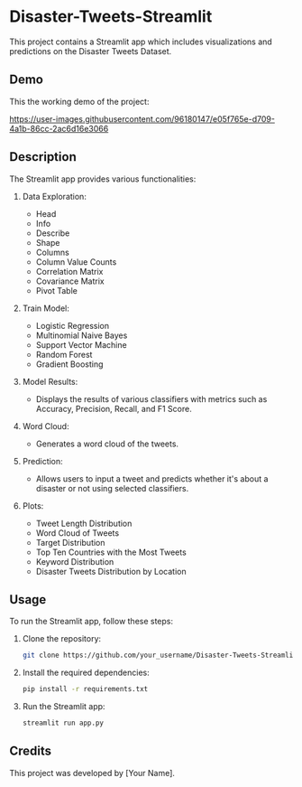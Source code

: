 # Disaster-Tweets-Streamlit

This project contains a Streamlit app which includes visualizations and predictions on the Disaster Tweets Dataset.

## Demo
This the working demo of the project:

https://user-images.githubusercontent.com/96180147/e05f765e-d709-4a1b-86cc-2ac6d16e3066

## Description

The Streamlit app provides various functionalities:

1. Data Exploration:
    - Head
    - Info
    - Describe
    - Shape
    - Columns
    - Column Value Counts
    - Correlation Matrix
    - Covariance Matrix
    - Pivot Table

2. Train Model:
    - Logistic Regression
    - Multinomial Naive Bayes
    - Support Vector Machine
    - Random Forest
    - Gradient Boosting

3. Model Results:
    - Displays the results of various classifiers with metrics such as Accuracy, Precision, Recall, and F1 Score.

4. Word Cloud:
    - Generates a word cloud of the tweets.

5. Prediction:
    - Allows users to input a tweet and predicts whether it's about a disaster or not using selected classifiers.

6. Plots:
    - Tweet Length Distribution
    - Word Cloud of Tweets
    - Target Distribution
    - Top Ten Countries with the Most Tweets
    - Keyword Distribution
    - Disaster Tweets Distribution by Location

## Usage

To run the Streamlit app, follow these steps:

1. Clone the repository:

    ```bash
    git clone https://github.com/your_username/Disaster-Tweets-Streamlit.git
    ```

2. Install the required dependencies:

    ```bash
    pip install -r requirements.txt
    ```

3. Run the Streamlit app:

    ```bash
    streamlit run app.py
    ```

## Credits

This project was developed by [Your Name].
